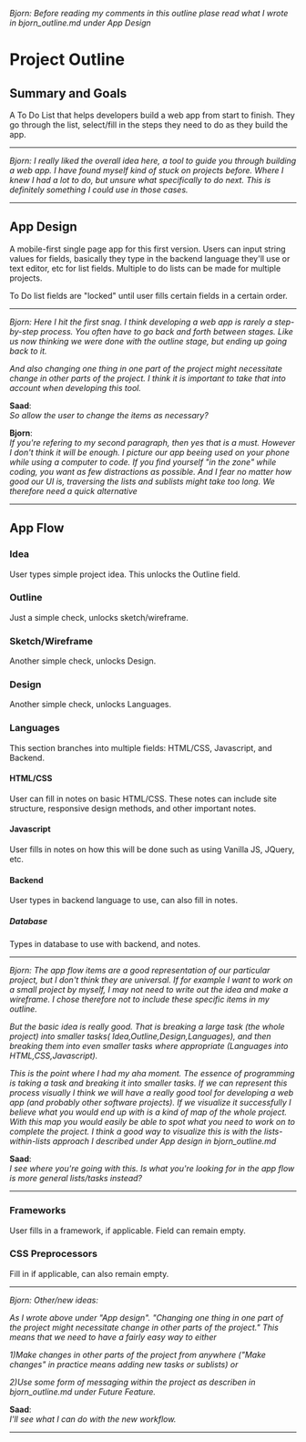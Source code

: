 *Bjorn: Before reading my comments in this outline plase read what I wrote in bjorn_outline.md under App Design*

# Project Outline


## Summary and Goals
A To Do List that helps developers build a web app from start to finish. They go through the list, select/fill in the steps they need to do as they build the app.

---
*Bjorn: I really liked the overall idea here, a tool to guide you through building a web app. I have found myself kind of stuck on projects before. Where I knew I had a lot to do, but unsure what specifically to do next. This is definitely something I could use in those cases.*

---

## App Design
A mobile-first single page app for this first version. Users can input string values for fields, basically they type in the backend language they'll use or text editor, etc for list fields. Multiple to do lists can be made for multiple projects.

To Do list fields are "locked" until user fills certain fields in a certain order.

---
*Bjorn: Here I hit the first snag. I think developing a web app is rarely a step-by-step process. You often have to go back and forth between stages. Like us now thinking we were done with the outline stage, but ending up going back to it.*

*And also changing one thing in one part of the project might necessitate change in other parts of the project. I think it is important to take that into account when developing this tool.*

**Saad**:  
*So allow the user to change the items as necessary?*

**Bjorn**:  
*If you're refering to my second paragraph, then yes that is a must. However I don't think it will be enough. I picture our app beeing used on your phone while using a computer to code. If you find yourself "in the zone" while coding, you want as few distractions as possible. And I fear no matter how good our UI is, traversing the lists and sublists might take too long. We therefore need a quick alternative*

---

## App Flow


### Idea
User types simple project idea. This unlocks the Outline field.

### Outline
Just a simple check, unlocks sketch/wireframe.

### Sketch/Wireframe
Another simple check, unlocks Design.

### Design
Another simple check, unlocks Languages.

### Languages
This section branches into multiple fields: HTML/CSS, Javascript, and Backend.

#### HTML/CSS
User can fill in notes on basic HTML/CSS. These notes can include site structure, responsive design methods, and other important notes.

#### Javascript
User fills in notes on how this will be done such as using Vanilla JS, JQuery, etc.


#### Backend
User types in backend language to use, can also fill in notes.

##### Database
Types in database to use with backend, and notes.

---
*Bjorn: The app flow items are a good representation of our particular project, but I don't think they are universal. If for example I want to work on a small project by myself, I may not need to write out the idea and make a wireframe. I chose therefore not to include these specific items in my outline.*

*But the basic idea is really good. That is breaking a large task (the whole project) into smaller  tasks( Idea,Outline,Design,Languages), and then breaking them into even smaller tasks where appropriate (Languages into HTML,CSS,Javascript).*

*This is the point where I had my aha moment. The essence of programming is taking a task and breaking it into smaller tasks. If we can represent this process visually I think we will have a really good tool for developing a web app (and probably other software projects). If we visualize it successfully I believe what you would end up with is a kind of map of the whole project. With this map you would easily be able to spot what you need to work on to complete the project. I think a good way to visualize this is with the lists-within-lists approach I described under App design in bjorn_outline.md*

**Saad**:  
*I see where you're going with this. Is what you're looking for in the app flow is more general lists/tasks instead?*

---

### Frameworks
User fills in a framework, if applicable. Field can remain empty.

### CSS Preprocessors
Fill in if applicable, can also remain empty.

---

*Bjorn: Other/new ideas:*

*As I wrote above under "App design". "Changing one thing in one part of the project might necessitate change in other parts of the project." This means that we need to have a fairly easy way to either*

*1)Make changes in other parts of the project from anywhere ("Make changes" in practice means adding new tasks or sublists) or*

*2)Use some form of messaging within the project as describen in bjorn_outline.md under Future Feature.*

**Saad**:  
*I'll see what I can do with the new workflow.*

---
